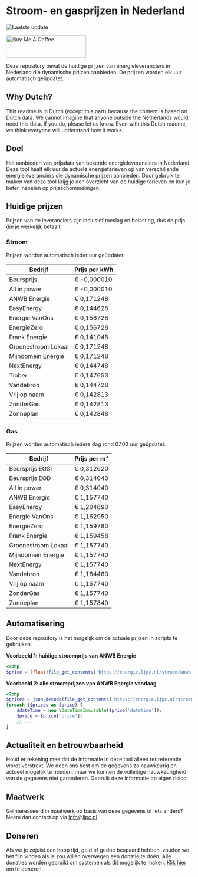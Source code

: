 # Stroom- en gasprijzen in Nederland

![Laatste update](https://img.shields.io/badge/laatste%20update-2025--09--13%2013%3A00%20CET-brightgreen)

<a href="https://www.buymeacoffee.com/Lars-" target="_blank"><img src="https://cdn.buymeacoffee.com/buttons/v2/default-orange.png" alt="Buy Me A Coffee" height="60" style="height: 60px !important;width: 217px !important;" ></a>

Deze repository bevat de huidige prijzen van energieleveranciers in Nederland die dynamische prijzen aanbieden. De prijzen worden elk uur automatisch geüpdatet.

## Why Dutch?

This readme is in Dutch (except this part) because the content is based on Dutch data. We cannot imagine that anyone outside the Netherlands would need this data. If you do, please let us know. Even with this Dutch readme, we think
everyone will understand how it works.

## Doel

Het aanbieden van prijsdata van bekende energieleveranciers in Nederland. Deze tool haalt elk uur de actuele energietarieven op van verschillende energieleveranciers die dynamische prijzen aanbieden. Door gebruik te maken van deze tool
krijg je een overzicht van de huidige tarieven en kun je beter inspelen op prijsschommelingen.

## Huidige prijzen

Prijzen van de leveranciers zijn inclusief toeslag en belasting, dus de prijs die je werkelijk betaalt.

### Stroom

Prijzen worden automatisch ieder uur geüpdatet.

 Bedrijf | Prijs per kWh 
---------|---------------
Beursprijs | € -0,000010
All in power | € -0,000010
ANWB Energie | € 0,171248
EasyEnergy | € 0,144628
Energie VanOns | € 0,156728
EnergieZero | € 0,156728
Frank Energie | € 0,141048
Groenestroom Lokaal | € 0,171248
Mijndomein Energie | € 0,171248
NextEnergy | € 0,144748
Tibber | € 0,147653
Vandebron | € 0,144728
Vrij op naam | € 0,142813
ZonderGas | € 0,142813
Zonneplan | € 0,142848


### Gas

Prijzen worden automatisch iedere dag rond 07.00 uur geüpdatet.

 Bedrijf | Prijs per m³ 
---------|--------------
Beursprijs EGSI | € 0,312620
Beursprijs EOD | € 0,314040
All in power | € 0,314040
ANWB Energie | € 1,157740
EasyEnergy | € 1,204890
Energie VanOns | € 1,162950
EnergieZero | € 1,159780
Frank Energie | € 1,159458
Groenestroom Lokaal | € 1,157740
Mijndomein Energie | € 1,157740
NextEnergy | € 1,157740
Vandebron | € 1,184460
Vrij op naam | € 1,157740
ZonderGas | € 1,157740
Zonneplan | € 1,157840


## Automatisering

Door deze repository is het mogelijk om de actuele prijzen in scripts te gebruiken.

**Voorbeeld 1: huidige stroomprijs van ANWB Energie**

```php
<?php
$price = (float)file_get_contents('https://energie.ljpc.nl/stroom/anwb-energie-nu.txt');

```

**Voorbeeld 2: alle stroomprijzen van ANWB Energie vandaag**

```php
<?php
$prices = json_decode(file_get_contents('https://energie.ljpc.nl/stroom/all-in-power-vandaag.json'),true);
foreach ($prices as $price) {
    $dateTime = new \DateTimeImmutable($price['datetime']);
    $price = $price['price'];
    // ...
}
```

## Actualiteit en betrouwbaarheid

Houd er rekening mee dat de informatie in deze tool alleen ter referentie wordt verstrekt. We doen ons best om de gegevens zo nauwkeurig en actueel mogelijk te houden, maar we kunnen de volledige nauwkeurigheid van de gegevens niet
garanderen. Gebruik deze informatie op eigen risico.

## Maatwerk

Geïnteresseerd in maatwerk op basis van deze gegevens of iets anders? Neem dan contact op
via [info@ljpc.nl](mailto:info@ljpc.nl?subject=Energie%20prijzen).

## Doneren

Als we je zojuist een hoop tijd, geld of gedoe bespaard hebben, zouden we het fijn vinden als je zou willen overwegen een
donatie te doen. Alle donaties worden gebruikt om systemen als dit mogelijk te
maken. [Klik hier](https://www.buymeacoffee.com/Lars-) om te doneren.
